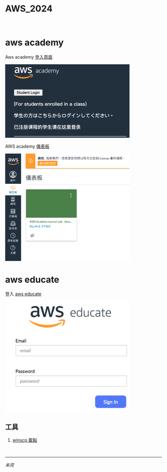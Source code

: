 # AWS_2024

<br>

# aws academy

Aws academy [登入頁面](https://www.awsacademy.com/vforcesite/LMS_Login)

<img src="images/img_01.png" width="400px">

<br>

AWS academy [儀表板](https://awsacademy.instructure.com/)

<img src="images/img_03.png" width="400px">

<br>

# aws educate

登入 [aws educate](https://www.awseducate.com/signin/SiteLogin?language=en_US)

<img src="images/img_02.png" width="400px">

<br>

## 工具

1. [winscp 載點](https://winscp.net/eng/download.php)

<br>

___

_未完_